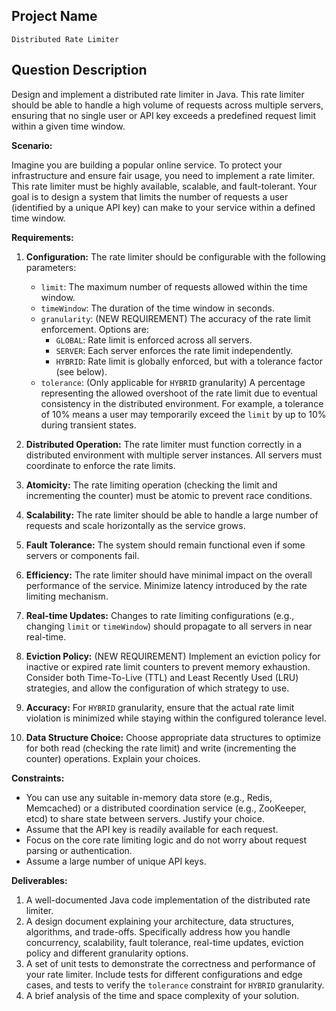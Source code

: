 ## Project Name

`Distributed Rate Limiter`

## Question Description

Design and implement a distributed rate limiter in Java. This rate limiter should be able to handle a high volume of requests across multiple servers, ensuring that no single user or API key exceeds a predefined request limit within a given time window.

**Scenario:**

Imagine you are building a popular online service. To protect your infrastructure and ensure fair usage, you need to implement a rate limiter. This rate limiter must be highly available, scalable, and fault-tolerant. Your goal is to design a system that limits the number of requests a user (identified by a unique API key) can make to your service within a defined time window.

**Requirements:**

1.  **Configuration:** The rate limiter should be configurable with the following parameters:
    *   `limit`: The maximum number of requests allowed within the time window.
    *   `timeWindow`: The duration of the time window in seconds.
    *   `granularity`: (NEW REQUIREMENT) The accuracy of the rate limit enforcement. Options are:
        *   `GLOBAL`: Rate limit is enforced across all servers.
        *   `SERVER`: Each server enforces the rate limit independently.
        *   `HYBRID`: Rate limit is globally enforced, but with a tolerance factor (see below).
    *   `tolerance`: (Only applicable for `HYBRID` granularity) A percentage representing the allowed overshoot of the rate limit due to eventual consistency in the distributed environment. For example, a tolerance of 10% means a user may temporarily exceed the `limit` by up to 10% during transient states.

2.  **Distributed Operation:** The rate limiter must function correctly in a distributed environment with multiple server instances. All servers must coordinate to enforce the rate limits.

3.  **Atomicity:** The rate limiting operation (checking the limit and incrementing the counter) must be atomic to prevent race conditions.

4.  **Scalability:** The rate limiter should be able to handle a large number of requests and scale horizontally as the service grows.

5.  **Fault Tolerance:** The system should remain functional even if some servers or components fail.

6.  **Efficiency:** The rate limiter should have minimal impact on the overall performance of the service.  Minimize latency introduced by the rate limiting mechanism.

7.  **Real-time Updates:** Changes to rate limiting configurations (e.g., changing `limit` or `timeWindow`) should propagate to all servers in near real-time.

8.  **Eviction Policy:** (NEW REQUIREMENT)  Implement an eviction policy for inactive or expired rate limit counters to prevent memory exhaustion.  Consider both Time-To-Live (TTL) and Least Recently Used (LRU) strategies, and allow the configuration of which strategy to use.

9.  **Accuracy:** For `HYBRID` granularity, ensure that the actual rate limit violation is minimized while staying within the configured tolerance level.

10. **Data Structure Choice:** Choose appropriate data structures to optimize for both read (checking the rate limit) and write (incrementing the counter) operations. Explain your choices.

**Constraints:**

*   You can use any suitable in-memory data store (e.g., Redis, Memcached) or a distributed coordination service (e.g., ZooKeeper, etcd) to share state between servers. Justify your choice.
*   Assume that the API key is readily available for each request.
*   Focus on the core rate limiting logic and do not worry about request parsing or authentication.
*   Assume a large number of unique API keys.

**Deliverables:**

1.  A well-documented Java code implementation of the distributed rate limiter.
2.  A design document explaining your architecture, data structures, algorithms, and trade-offs.  Specifically address how you handle concurrency, scalability, fault tolerance, real-time updates, eviction policy and different granularity options.
3.  A set of unit tests to demonstrate the correctness and performance of your rate limiter.  Include tests for different configurations and edge cases, and tests to verify the `tolerance` constraint for `HYBRID` granularity.
4.  A brief analysis of the time and space complexity of your solution.
